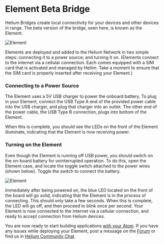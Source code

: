 # Element Beta Bridge

Helium Bridges create local connectivity for your devices and other devices in range. The beta version of the bridge, seen here, is known as the Element. 


![Element](https://www.helium.co/docs/img/element-overview.png)

Elements are deployed and added to the Helium Network in two simple steps: connecting it to a power source; and turning it on. (Elements connect to the internet via a cellular connection. Each comes equipped with a SIM card that is activated and managed by Heliim. Take a moment to ensure that the SIM card is properly inserted after receiving your Element.)

### Connecting to a Power Source 

The Element uses a 5V USB charger to power the onboard battery.  To plug in your Element, connect the USB Type A end of the provided power cable into the USB charger, and plug that charger into an outlet. The other end of the power cable, the USB Type B connection, plugs into bottom of the Element. 

When this is complete, you should see the LEDs on the front of the Element illuminate, indicating that the Element is now receiving power. 


### Turning on the Element 

Even though the Element is running off USB power, you should switch on the on-board battery for uninterrupted operation. To do this, open the Element case, and locate the toggle switch attached to the power wires (shown below). Toggle the switch to connect the battery. 


![Element](https://www.helium.co/docs/img/element-on-switch.png)


Immediately after being powered on, the blue LED located on the front of the board will go solid, indicating that the Element is in the process of connecting. This should only take a few seconds. When this is complete, the LED will go off, and then proceed to blink once per second. Your Element is now connected to the internet via a cellular connection, and ready to accept connection from Helium devices. 

You are now ready to start building applications [with your Atom](/docs/shields-and-modules/atom-beta-shield/). If you have any issues while deploying your Element, post a message on the [Forum](http://forum.helium.co/) or find us in [Helium Community Chat](http://www.hipchat.com/g0w30ttrl). 